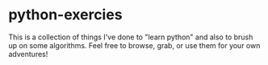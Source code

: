 # python-exercies

This is a collection of things I've done to "learn python" and also to brush up on some algorithms.  Feel free to browse, grab, or use them for your own adventures!